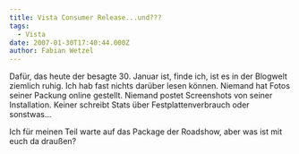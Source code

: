 ```yaml
---
title: Vista Consumer Release...und???
tags:
  - Vista
date: 2007-01-30T17:40:44.000Z
author: Fabian Wetzel
---
```


Dafür, das heute der besagte 30\. Januar ist, finde ich, ist es in der Blogwelt ziemlich ruhig. Ich hab fast nichts darüber lesen können. Niemand hat Fotos seiner Packung online gestellt. Niemand postet Screenshots von seiner Installation. Keiner schreibt Stats über Festplattenverbrauch oder sonstwas...

Ich für meinen Teil warte auf das Package der Roadshow, aber was ist mit euch da draußen?



